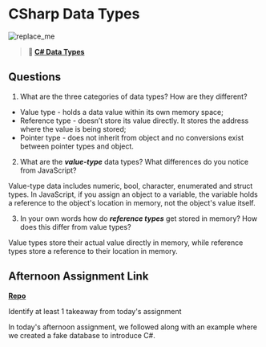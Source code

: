 # CSharp Data Types

![replace_me](https://codeworks.blob.core.windows.net/public/assets/img/illustrations/placeholder.svg)

> **📖 [C# Data Types](https://codeworksacademy.com/fs-student-guide/resources/wk10/01-CSharp-Generics)**

## Questions

1. What are the three categories of data types? How are they different?

- Value type - holds a data value within its own memory space;
- Reference type - doesn’t store its value directly. It stores the address where the value is being stored;
- Pointer type - does not inherit from object and no conversions exist between pointer types and object.

2. What are the ***value-type*** data types? What differences do you notice from JavaScript?

Value-type data includes numeric, bool, character, enumerated and struct types. In JavaScript, if you assign an object to a variable, the variable holds a reference to the object's location in memory, not the object's value itself. 

3. In your own words how do ***reference types*** get stored in memory? How does this differ from value types?

Value types store their actual value directly in memory, while reference types store a reference to their location in memory.


## Afternoon Assignment Link

**[Repo](https://github.com/AnastasiiaShaynyuk/cSharpDayOne)**

Identify at least 1 takeaway from today's assignment

In today's afternoon assignment, we followed along with an example where we created a fake database to introduce C#.  
